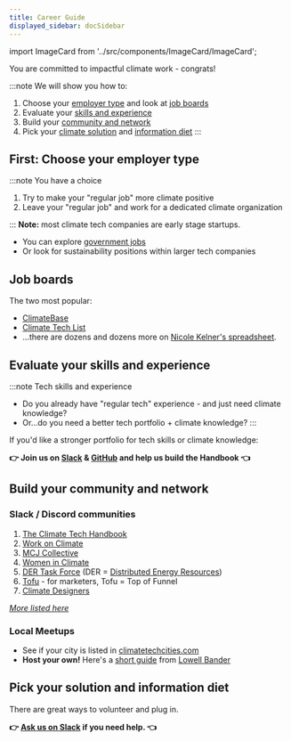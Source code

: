 ```yaml
---
title: Career Guide
displayed_sidebar: docSidebar
---
```

import ImageCard from '../src/components/ImageCard/ImageCard';

You are committed to impactful climate work - congrats!

<!-- ![Organice farm soil](../static/img/organic-farming_resize.jpg)
## There are four steps: -->

:::note We will show you how to:

1. Choose your [employer type](#choose-your-employer-type) and look at [job boards](#job-boards)
2. Evaluate your [skills and experience](#evaluate-your-skills-and-experience)
3. Build your [community and network](build-your-community-and-network)
4. Pick your [climate solution](solutions) and [information diet](resources)
:::

## First: Choose your employer type
:::note You have a choice
1. Try to make your "regular job" more climate positive
2. Leave your "regular job" and work for a dedicated climate organization
<!--drawdown guide for climate at work-->
:::
**Note:** most climate tech companies are early stage startups.
 - You can explore [government jobs](https://governmentjobs.com)
 - Or look for sustainability positions within larger tech companies

## Job boards

The two most popular:
- [ClimateBase](https://climatebase.org)
- [Climate Tech List](https://climatetechlist.com)
- ...there are dozens and dozens more on [Nicole Kelner's spreadsheet](https://docs.google.com/spreadsheets/d/1QzarGBkRUvTSx8qu92O0d3zJ6XkblfyyMONSPUsoLgs/edit#gid=0).

## Evaluate your skills and experience

:::note Tech skills and experience
* Do you already have "regular tech" experience - and just need climate knowledge?
* Or...do you need a better tech portfolio + climate knowledge?
:::

If you'd like a stronger portfolio for tech skills or climate knowledge:

**👉 Join us on [Slack](sadf.com) & [GitHub](asdf.com) and help us build the Handbook 👈**

## Build your community and network

### Slack / Discord communities

1. [The Climate Tech Handbook](https://chat.climatetechhandbook.com)
2. [Work on Climate](https://workonclimate.org)
3. [MCJ Collective](https://mcjcollective.com)
4. [Women in Climate](https://www.womenandclimate.co/slack)
5. [DER Task Force](https://www.dertaskforce.com/) (DER = [Distributed Energy Resources](glossary#distributed-energy-resources-der))
6. [Tofu](https://tofu4climate.substack.com/) - for marketers, Tofu = Top of Funnel
7. [Climate Designers](https://www.climatedesigners.org)

_[More listed here](https://www.climatefinance.xyz/climate-slack-communities)_
### Local Meetups

<!-- <div style={{ display: 'flex', flexWrap: 'wrap'}}>


<ImageCard
  title="Example Title"
  description="Example description"
  imageUrl="/img/electricity.png"
  linkUrl="example.com"
/>

<ImageCard
  title="Example Title"
  description="Example description"
  imageUrl="/img/electricity.png"
  linkUrl="example.com"
/>

</div> -->

- See if your city is listed in [climatetechcities.com](https://climatetechcities.com) 
- **Host your own!** Here's a [short guide](https://www.notion.so/Organizing-a-Climate-Meetup-2c7005194d4b4c6f954231668432f7b3) from [Lowell Bander](https://www.linkedin.com/in/lowellbander/)

## Pick your solution and information diet

There are great ways to volunteer and plug in.

**👉 [Ask us on Slack](https://chat.climatetechhandbook.com) if you need help. 👈**

<div style={{ display: 'flex', flexWrap: 'wrap'}}>

<ImageCard
  title="Climate Solutions"
  description="An overview of all 12 sectors and 93 climate solutions. We'll help you find the right fit"
  imageUrl="/img/aigen-robotics.png"
  linkUrl="/solutions"
/>

<ImageCard
  title="Information Diet"
  description="Our growing Resource Library of news sites, podcasts, and other materials."
  imageUrl="/img/healthy-lifestyle.jpg"
  linkUrl="/resources"
/>

</div>

<!--Slack foo-->